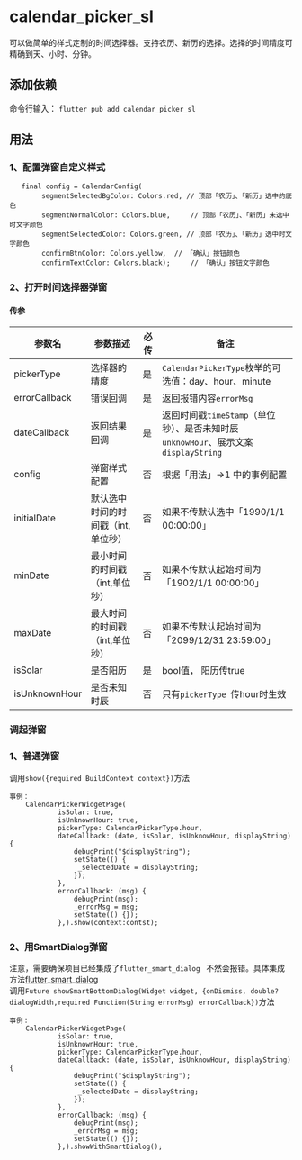 # calendar_picker_sl

可以做简单的样式定制的时间选择器。支持农历、新历的选择。选择的时间精度可精确到天、小时、分钟。

## 添加依赖
命令行输入：
`flutter pub add calendar_picker_sl`

## 用法
### 1、配置弹窗自定义样式
```
   final config = CalendarConfig(
        segmentSelectedBgColor: Colors.red, // 顶部「农历」、「新历」选中的底色
        segmentNormalColor: Colors.blue,	 // 顶部「农历」、「新历」未选中时文字颜色
        segmentSelectedColor: Colors.green, // 顶部「农历」、「新历」选中时文字颜色
        confirmBtnColor: Colors.yellow,	 // 「确认」按钮颜色
        confirmTextColor: Colors.black);	 // 「确认」按钮文字颜色
```

### 2、打开时间选择器弹窗
#### 传参

| 参数名     | 参数描述   | 必传| 备注 |
|--------|-------------|-------| ------|
|pickerType| 选择器的精度 |是| `CalendarPickerType`枚举的可选值：day、hour、minute|
|errorCallback| 错误回调 |是| 返回报错内容`errorMsg`|
|dateCallback| 返回结果回调 |是| 返回时间戳`timeStamp`（单位秒）、是否未知时辰`unknowHour`、展示文案`displayString`|
|config|弹窗样式配置| 否 |根据「用法」->1 中的事例配置|
| initialDate| 默认选中时间的时间戳（int,单位秒） | 否| 如果不传默认选中「1990/1/1 00:00:00」|
|minDate| 最小时间的时间戳（int,单位秒） | 否 | 如果不传默认起始时间为「1902/1/1 00:00:00」|
|maxDate| 最大时间的时间戳（int,单位秒） | 否 | 如果不传默认起始时间为「2099/12/31 23:59:00」|
|isSolar| 是否阳历 | 是| bool值， 阳历传true |
|isUnknownHour| 是否未知时辰 | 否| 只有`pickerType `传hour时生效|

### 调起弹窗
### 1、普通弹窗
调用`show({required BuildContext context})`方法
```
事例：
	CalendarPickerWidgetPage(
			isSolar: true,
      		isUnknownHour: true,
      		pickerType: CalendarPickerType.hour,
      		dateCallback: (date, isSolar, isUnknowHour, displayString) {
        		debugPrint("$displayString");
        		setState(() {
         		 _selectedDate = displayString;
        		});
      		},
      		errorCallback: (msg) {
        		debugPrint(msg);
        		_errorMsg = msg;
        		setState(() {});
      		},).show(context:contst);

```

### 2、用SmartDialog弹窗
注意，需要确保项目已经集成了`flutter_smart_dialog ` 不然会报错。具体集成方法[flutter_smart_dialog](https://pub.dev/packages/flutter_smart_dialog)  
调用`Future showSmartBottomDialog(Widget widget, {onDismiss, double? dialogWidth,required Function(String errorMsg) errorCallback})`方法
```
事例：
	CalendarPickerWidgetPage(
			isSolar: true,
      		isUnknownHour: true,
      		pickerType: CalendarPickerType.hour,
      		dateCallback: (date, isSolar, isUnknowHour, displayString) {
        		debugPrint("$displayString");
        		setState(() {
         		 _selectedDate = displayString;
        		});
      		},
      		errorCallback: (msg) {
        		debugPrint(msg);
        		_errorMsg = msg;
        		setState(() {});
      		},).showWithSmartDialog();

```